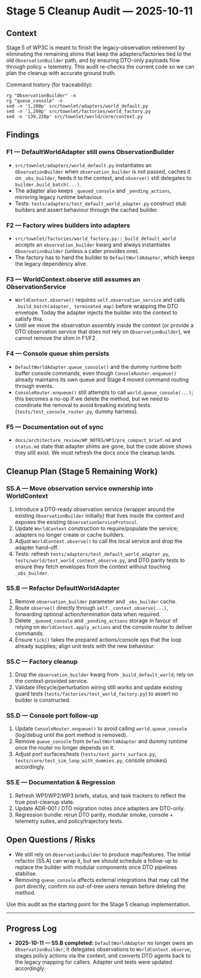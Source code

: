 # Stage 5 Cleanup Audit — 2025-10-11

## Context
Stage 5 of WP3C is meant to finish the legacy-observation retirement by
eliminating the remaining shims that keep the adapters/factories tied to the
old `ObservationBuilder` path, and by ensuring DTO-only payloads flow through
policy + telemetry. This audit re-checks the current code so we can plan the
cleanup with accurate ground truth.

Command history (for traceability):

```
rg "ObservationBuilder" -n
rg "queue_console" -n
sed -n '1,200p' src/townlet/adapters/world_default.py
sed -n '1,200p' src/townlet/factories/world_factory.py
sed -n '139,220p' src/townlet/world/core/context.py
```

## Findings

### F1 — DefaultWorldAdapter still owns ObservationBuilder
- `src/townlet/adapters/world_default.py` instantiates an `ObservationBuilder`
  when `observation_builder` is not passed, caches it on `_obs_builder`, feeds
  it to the context, and `observe()` still delegates to
  `builder.build_batch(...)`.  
- The adapter also keeps `_queued_console` and `_pending_actions`, mirroring
  legacy runtime behaviour.
- Tests: `tests/adapters/test_default_world_adapter.py` construct stub builders
  and assert behaviour through the cached builder.

### F2 — Factory wires builders into adapters
- `src/townlet/factories/world_factory.py::_build_default_world` accepts an
  `observation_builder` kwarg and always instantiates `ObservationBuilder`
  (unless a caller provides one).  
- The factory has to hand the builder to `DefaultWorldAdapter`, which keeps the
  legacy dependency alive.

### F3 — WorldContext.observe still assumes an ObservationService
- `WorldContext.observe()` requires `self.observation_service` and calls
  `.build_batch(adapter, terminated_map)` before wrapping the DTO envelope.
  Today the adapter injects the builder into the context to satisfy this.  
- Until we move the observation assembly inside the context (or provide a DTO
  observation service that does not rely on `ObservationBuilder`), we cannot
  remove the shim in F1/F2.

### F4 — Console queue shim persists
- `DefaultWorldAdapter.queue_console()` and the dummy runtime both buffer console
  commands, even though `ConsoleRouter.enqueue()` already maintains its own
  queue and Stage 4 moved command routing through events.  
- `ConsoleRouter.enqueue()` still attempts to call `world.queue_console(...)`;
  this becomes a no-op if we delete the method, but we need to coordinate the
  removal to avoid breaking existing tests (`tests/test_console_router.py`,
  dummy harness).

### F5 — Documentation out of sync
- `docs/architecture_review/WP_NOTES/WP3/pre_compact_brief.md` and
  `status.md` state that adapter shims are gone, but the code above shows they
  still exist. We must refresh the docs once the cleanup lands.

## Cleanup Plan (Stage 5 Remaining Work)

### S5.A — Move observation service ownership into WorldContext
1. Introduce a DTO-ready observation service (wrapper around the existing
   `ObservationBuilder` initially) that lives inside the context and exposes the
   existing `ObservationServiceProtocol`.  
2. Update `WorldContext` construction to require/populate the service; adapters
   no longer create or cache builders.  
3. Adjust `WorldContext.observe()` to call the local service and drop the
   adapter hand-off.
4. Tests: refresh `tests/adapters/test_default_world_adapter.py`,
   `tests/world/test_world_context_observe.py`, and DTO parity tests to ensure
   they fetch envelopes from the context without touching `_obs_builder`.

### S5.B — Refactor DefaultWorldAdapter
1. Remove `observation_builder` parameter and `_obs_builder` cache.  
2. Route `observe()` directly through `self._context.observe(...)`, forwarding
   optional action/termination data when required.  
3. Delete `_queued_console` and `_pending_actions` storage in favour of relying
   on `WorldContext.apply_actions` and the console router to deliver commands.
4. Ensure `tick()` takes the prepared actions/console ops that the loop already
   supplies; align unit tests with the new behaviour.

### S5.C — Factory cleanup
1. Drop the `observation_builder` kwarg from `_build_default_world`; rely on the
   context-provided service.  
2. Validate lifecycle/perturbation wiring still works and update existing guard
   tests (`tests/factories/test_world_factory.py`) to assert no builder is
   constructed.

### S5.D — Console port follow-up
1. Update `ConsoleRouter.enqueue()` to avoid calling `world.queue_console`
   (log/debug until the port method is removed).  
2. Remove `queue_console` from `DefaultWorldAdapter` and dummy runtime once the
   router no longer depends on it.  
3. Adjust port surfaces/tests (`tests/test_ports_surface.py`,
   `tests/core/test_sim_loop_with_dummies.py`, console smokes) accordingly.

### S5.E — Documentation & Regression
1. Refresh WP1/WP2/WP3 briefs, status, and task trackers to reflect the true
   post-cleanup state.  
2. Update ADR-001 / DTO migration notes once adapters are DTO-only.  
3. Regression bundle: rerun DTO parity, modular smoke, console + telemetry
   suites, and policy/trajectory tests.

## Open Questions / Risks
- We still rely on `ObservationBuilder` to produce map/features. The initial
  refactor (S5.A) can wrap it, but we should schedule a follow-up to replace the
  builder with modular components once DTO pipelines stabilise.
- Removing `queue_console` affects external integrations that may call the port
  directly; confirm no out-of-tree users remain before deleting the method.

Use this audit as the starting point for the Stage 5 cleanup implementation.

---

## Progress Log

- **2025-10-11 — S5.B completed:** `DefaultWorldAdapter` no longer owns an
  `ObservationBuilder`; it delegates observations to `WorldContext.observe`,
  stages policy actions via the context, and converts DTO agents back to the
  legacy mapping for callers. Adapter unit tests were updated accordingly.
